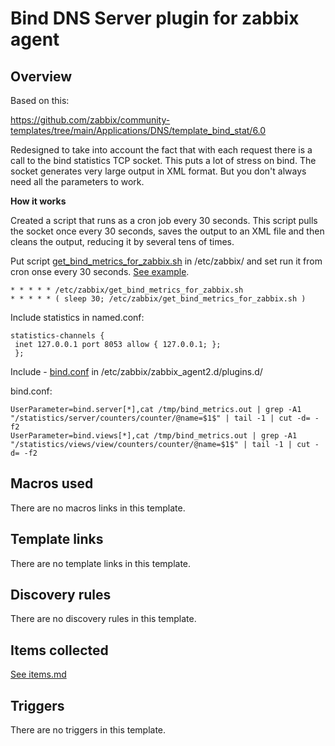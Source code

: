 # Bind DNS Server plugin for zabbix agent

## Overview

Based on this:

https://github.com/zabbix/community-templates/tree/main/Applications/DNS/template_bind_stat/6.0

Redesigned to take into account the fact that with each request there is a call to the bind statistics TCP socket. This puts a lot of stress on bind. The socket generates very large output in XML format. But you don't always need all the parameters to work.

**How it works**

Created a script that runs as a cron job every 30 seconds.
This script pulls the socket once every 30 seconds, saves the output to an XML file and then cleans the output, reducing it by several tens of times.

Put script [get_bind_metrics_for_zabbix.sh](get_bind_metrics_for_zabbix.sh) in /etc/zabbix/ and set run it from cron onse every 30 seconds. [See example](crontab_root).

```
* * * * * /etc/zabbix/get_bind_metrics_for_zabbix.sh
* * * * * ( sleep 30; /etc/zabbix/get_bind_metrics_for_zabbix.sh )
```

Include statistics in named.conf:

```  
statistics-channels {  
 inet 127.0.0.1 port 8053 allow { 127.0.0.1; };  
 };
```

Include - [bind.conf](bind.conf) in /etc/zabbix/zabbix_agent2.d/plugins.d/

bind.conf:

```
UserParameter=bind.server[*],cat /tmp/bind_metrics.out | grep -A1 "/statistics/server/counters/counter/@name=$1$" | tail -1 | cut -d= -f2
UserParameter=bind.views[*],cat /tmp/bind_metrics.out | grep -A1 "/statistics/views/view/counters/counter/@name=$1$" | tail -1 | cut -d= -f2
```

## Macros used

There are no macros links in this template.

## Template links

There are no template links in this template.

## Discovery rules

There are no discovery rules in this template.

## Items collected

[See items.md](items.md)

## Triggers

There are no triggers in this template.

